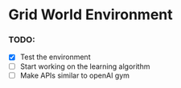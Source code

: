 # Grid World Environment

### TODO:
- [x] Test the environment
- [ ] Start working on the learning algorithm
- [ ] Make APIs similar to openAI gym